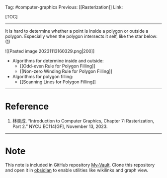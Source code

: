 Tag: #computer-graphics 
Previous: [[Rasterization]]
Link: 

[TOC]

---

It is hard to determine whether a point is inside a polygon or outside a polygon. Especially when the polygon intersects it self, like the star below: (<u>1</u>)

![[Pasted image 20231113160329.png|200]]

- Algorithms for determine inside and outside:
	- [[Odd-even Rule for Polygon Filling]]
	- [[Non-zero Winding Rule for Polygon Filling]]
- Algorithms for polygon filling:
	- [[Scanning Lines for Polygon Filling]]

---

# Reference

1. 林奕成. “Introduction to Computer Graphics, Chapter 7: Rasterization, Part 2.” NYCU EC114[GF], November 13, 2023.

---

# Note

This note is included in GitHub repository [My-Vault](https://github.com/LittleD3092/My-Vault.git). Clone this repository and open it in [obsidian](https://obsidian.md/) to enable utilities like wikilinks and graph view.